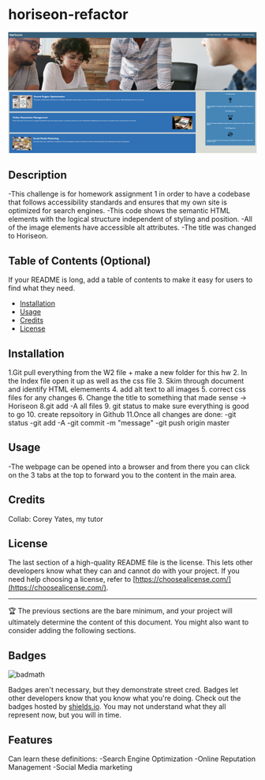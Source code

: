 # horiseon-refactor

![Screenshot](/assets/images/Screenshot.png)


## Description

-This challenge is for homework assignment 1 in order to have a codebase that follows accessibility standards and ensures that my own site is optimized for search engines.
-This code shows the semantic HTML elements with the logical structure independent of styling and position.
-All of the image elements have accessible alt attributes.
-The title was changed to Horiseon.

## Table of Contents (Optional)

If your README is long, add a table of contents to make it easy for users to find what they need.

- [Installation](#installation)
- [Usage](#usage)
- [Credits](#credits)
- [License](#license)

## Installation

1.Git pull everything from the W2 file + make a new folder for this hw
2. In the Index file open it up as well as the css file
3. Skim through document and identify HTML elemements
4. add alt text to all images
5. correct css files for any changes
6. Change the title to something that made sense -> Horiseon
8.git add -A all files
9. git status to make sure everything is good to go
10. create repsoitory in Github
11.Once all changes are done:
    -git status
    -git add -A
    -git commit -m "message"
    -git push origin master


## Usage

-The webpage can be opened into a browser and from there you can click on the 3 tabs at the top to forward you to the content in the main area.

## Credits

Collab: Corey Yates, my tutor

## License

The last section of a high-quality README file is the license. This lets other developers know what they can and cannot do with your project. If you need help choosing a license, refer to [https://choosealicense.com/](https://choosealicense.com/).

---

🏆 The previous sections are the bare minimum, and your project will ultimately determine the content of this document. You might also want to consider adding the following sections.

## Badges

![badmath](https://img.shields.io/github/languages/top/nielsenjared/badmath)

Badges aren't necessary, but they demonstrate street cred. Badges let other developers know that you know what you're doing. Check out the badges hosted by [shields.io](https://shields.io/). You may not understand what they all represent now, but you will in time.

## Features

Can learn these definitions:
-Search Engine Optimization
-Online Reputation Management
-Social Media marketing
